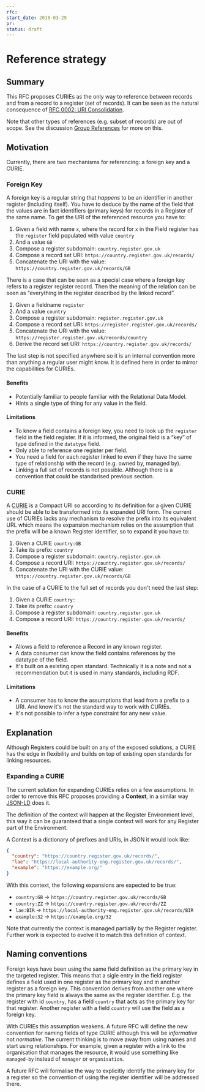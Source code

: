 ```yaml
---
rfc:
start_date: 2018-03-29
pr:
status: draft
---
```


# Reference strategy

## Summary

This RFC proposes CURIEs as the only way to reference between records and from a record
to a register (set of records). It can be seen as the natural consequence of
[RFC 0002: URI Consolidation](https://github.com/openregister/registers-rfcs/blob/master/content/uri-consolidation/index.md).

Note that other types of references (e.g. subset of records) are out of scope.
See the discussion [Group
References](https://github.com/openregister/registers-rfcs/issues/4) for more
on this.

## Motivation

Currently, there are two mechanisms for referencing: a foreign key and a CURIE.

### Foreign Key

A foreign key is a regular string that _happens_ to be an identifier in another
register (including itself). You have to deduce by the name of the field that
the values are in fact identifiers (primary keys) for records in a Register of
the same name. To get the URI of the referenced resource you have to:

1. Given a field with name `x`, where the record for `x` in the Field register
   has the `register` field populated with value `country`
1. And a value `GB`
1. Compose a register subdomain: `country.register.gov.uk`
1. Compose a record set URI: `https://country.register.gov.uk/records/`
1. Concatenate the URI with the value: `https://country.register.gov.uk/records/GB`

There is a case that can be seen as a special case where a foreign key refers
to a register register record. Then the meaning of the relation can be seen as
“everything in the register described by the linked record”.

1. Given a fieldname `register`
1. And a value `country`
1. Compose a register subdomain: `register.register.gov.uk`
1. Compose a record set URI: `https://register.register.gov.uk/records/`
1. Concatenate the URI with the value: `https://register.register.gov.uk/records/country`
1. Derive the record set URI: `https://country.register.gov.uk/records/`

The last step is not specified anywhere so it is an internal convention more
than anything a regular user might know. It is defined here in order to mirror
the capabilities for CURIEs.

#### Benefits

* Potentially familiar to people familiar with the Relational Data Model.
* Hints a single type of thing for any value in the field.

#### Limitations

* To know a field contains a foreign key, you need to look up the `register`
  field in the field register. If it is informed, the original field is a “key”
  of type defined in the `datatype` field.
* Only able to reference one register per field.
* You need a field for each register linked to even if they have the same type
  of relationship with the record (e.g. owned by, managed by).
* Linking a full set of records is not possible. Although there is a
  convention that could be standarised previous section.


### CURIE

A [CURIE](https://www.w3.org/TR/curie/) is a Compact URI so according to its
definition for a given CURIE should be able to be transformed into its
expanded URI form. The current use of CURIEs lacks any mechanism to resolve the
prefix into its equivalent URL which means the expansion mechanism relies on
the assumption that the prefix will be a known Register identifier, so to
expand it you have to:

1. Given a CURIE `country:GB`
1. Take its prefix: `country`
1. Compose a register subdomain: `country.register.gov.uk`
1. Compose a record URI: `https://country.register.gov.uk/records/`
1. Concatenate the URI with the CURIE value: `https://country.register.gov.uk/records/GB`

In the case of a CURIE to the full set of records you don't need the last
step:

1. Given a CURIE `country:`
1. Take its prefix: `country`
1. Compose a register subdomain: `country.register.gov.uk`
1. Compose a record URI: `https://country.register.gov.uk/records/`


#### Benefits

* Allows a field to reference a Record in any known register.
* A data consumer can know the field contains references by the datatype of the
  field.
* It's built on a existing open standard. Technically it is a note and not a
  recommendation but it is used in many standards, including RDF.

#### Limitations

* A consumer has to know the assumptions that lead from a prefix to a URI. And
  know it's not the standard way to work with CURIEs.
* It's not possible to infer a type constraint for any new value.


## Explanation

Although Registers could be built on any of the exposed solutions, a CURIE has
the edge in flexibility and builds on top of existing open standards for
linking resources.

### Expanding a CURIE

The current solution for expanding CURIEs relies on a few assumptions. In
order to remove this RFC proposes providing a **Context**, in a similar way
[JSON-LD](https://json-ld.org/) does it.

The definition of the context will happen at the Register Environment level,
this way it can be guaranteed that a single context will work for any Register
part of the Environment.

A Context is a dictionary of prefixes and URIs, in JSON it would look like:

```json
{
  "country": "https://country.register.gov.uk/records/",
  "lae": "https://local-authority-eng.register.gov.uk/records/",
  "example": "https://example.org/"
}
```

With this context, the following expansions are expected to be true:

* `country:GB` -> `https://country.register.gov.uk/records/GB`
* `country:ZZ` -> `https://country.register.gov.uk/records/ZZ`
* `lae:BIR` -> `https://local-authority-eng.register.gov.uk/records/BIR`
* `example:32` -> `https://example.org/32`

Note that currently the context is managed partially by the Register register.
Further work is expected to evolve it to match this definition of context.

## Naming conventions

Foreign keys have been using the same field definition as the primary key in
the targeted register. This means that a sigle entry in the field register
defines a field used in one register as the primary key and in another
register as a foreign key. This convention derives from another one where the
primary key field is always the same as the register identifier. E.g. the
register with id `country`, has a field `country` that acts as the primary key
for that register. Another register with a field `country` will use the field
as a foreign key.

With CURIEs this assumption weakens. A future RFC will define the new
convention for naming fields of type CURIE although this will be _informative_
not _normative_. The current thinking is to move away from using names and
start using relationships. For example, given a register with a link to the
organisation that manages the resource, it would use something like
`managed-by` instead of `manager` or `organisation`.

A future RFC will formalise the way to explicitly identify the primary key for
a register so the convention of using the register identifier will be
addressed there.
